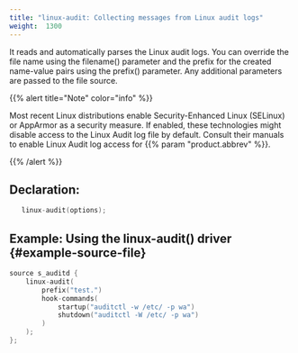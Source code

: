 ```yaml
---
title: "linux-audit: Collecting messages from Linux audit logs"
weight:  1300
---
```

<!-- DISCLAIMER: This file is based on the syslog-ng Open Source Edition documentation https://github.com/balabit/syslog-ng-ose-guides/commit/2f4a52ee61d1ea9ad27cb4f3168b95408fddfdf2 and is used under the terms of The syslog-ng Open Source Edition Documentation License. The file has been modified by Axoflow. -->

It reads and automatically parses the Linux audit logs. You can override the file name using the filename() parameter and the prefix for the created name-value pairs using the prefix() parameter. Any additional parameters are passed to the file source.

{{% alert title="Note" color="info" %}}

Most recent Linux distributions enable Security-Enhanced Linux (SELinux) or AppArmor as a security measure. If enabled, these technologies might disable access to the Linux Audit log file by default. Consult their manuals to enable Linux Audit log access for {{% param "product.abbrev" %}}.

{{% /alert %}}


## Declaration:

```c
   linux-audit(options);

```



## Example: Using the linux-audit() driver {#example-source-file}

```c
source s_auditd {
    linux-audit(
        prefix("test.")
        hook-commands(
            startup("auditctl -w /etc/ -p wa")
            shutdown("auditctl -W /etc/ -p wa")
        )
    );
};
            
```

